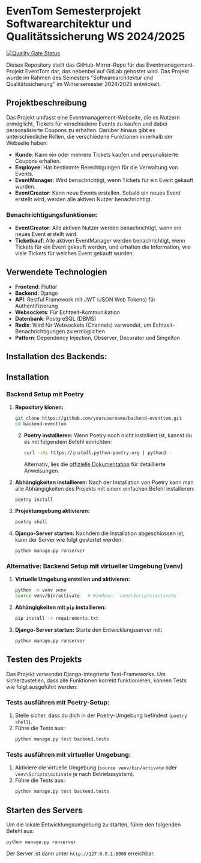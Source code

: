 # EvenTom Semesterprojekt Softwarearchitektur und Qualitätssicherung WS 2024/2025

[![Quality Gate Status](https://sonarcloud.io/api/project_badges/measure?project=Flashwar_EventTom&metric=alert_status&token=a25909191128104ff274039bdfb1e587b31b8457)](https://sonarcloud.io/summary/new_code?id=Flashwar_EventTom)


Dieses Repository stellt das GitHub-Mirror-Repo für das Eventmanagement-Projekt EventTom dar, das nebenbei auf GitLab gehostet wird. Das Projekt wurde im Rahmen des Semesters "Softwarearchitektur und Qualitätssicherung" im Wintersemester 2024/2025 entwickelt.

## Projektbeschreibung

Das Projekt umfasst eine Eventmanagement-Webseite, die es Nutzern ermöglicht, Tickets für verschiedene Events zu kaufen und dabei personalisierte Coupons zu erhalten. Darüber hinaus gibt es unterschiedliche Rollen, die verschiedene Funktionen innerhalb der Webseite haben:

- **Kunde**: Kann ein oder mehrere Tickets kaufen und personalisierte Coupons erhalten.
- **Employee**: Hat bestimmte Berechtigungen für die Verwaltung von Events.
- **EventManager**: Wird benachrichtigt, wenn Tickets für ein Event gekauft wurden.
- **EventCreator**: Kann neue Events erstellen. Sobald ein neues Event erstellt wird, werden alle aktiven Nutzer benachrichtigt.

### Benachrichtigungsfunktionen:
- **EventCreator**: Alle aktiven Nutzer werden benachrichtigt, wenn ein neues Event erstellt wird.
- **Ticketkauf**: Alle aktiven EventManager werden benachrichtigt, wenn Tickets für ein Event gekauft werden, und erhalten die Information, wie viele Tickets für welches Event gekauft wurden.

## Verwendete Technologien

- **Frontend**: Flutter
- **Backend**: Django
- **API**: Restful Framework mit JWT (JSON Web Tokens) für Authentifizierung
- **Websockets**: Für Echtzeit-Kommunikation
- **Datenbank**: PostgreSQL (DBMS)
- **Redis**: Wird für Websockets (Channels) verwendet, um Echtzeit-Benachrichtigungen zu ermöglichen
- **Pattern**: Dependency Injection, Observer, Decorator und Singelton

## Installation des Backends:

## Installation

### Backend Setup mit Poetry

1. **Repository klonen:**
   ```bash
   git clone https://github.com/yourusername/backend-eventtom.git
   cd backend-eventtom
   ```

   2. **Poetry installieren:**
   Wenn Poetry noch nicht installiert ist, kannst du es mit folgendem Befehl einrichten:
      ```bash
      curl -sSL https://install.python-poetry.org | python3 -
      ```
      Alternativ, lies die [offizielle Dokumentation](https://python-poetry.org/docs/#installation) für detaillierte Anweisungen.

3. **Abhängigkeiten installieren:**
   Nach der Installation von Poetry kann man alle Abhängigkeiten des Projekts mit einem einfachen Befehl installieren:
   ```bash
   poetry install
   ```

4. **Projektumgebung aktivieren:**
   ```bash
   poetry shell
   ```

5. **Django-Server starten:**
   Nachdem die Installation abgeschlossen ist, kann der Server wie folgt gestartet werden:
   ```bash
   python manage.py runserver
   ```

### Alternative: Backend Setup mit virtueller Umgebung (venv)

1. **Virtuelle Umgebung erstellen und aktivieren:**
   ```bash
   python -m venv venv
   source venv/bin/activate   # Windows: `venv\Scripts\activate`
   ```

2. **Abhängigkeiten mit `pip` installieren:**
   ```bash
   pip install -r requirements.txt
   ```

3. **Django-Server starten:**
   Starte den Entwicklungsserver mit:
   ```bash
   python manage.py runserver
   ```

## Testen des Projekts

Das Projekt verwendet Django-integrierte Test-Frameworks. Um sicherzustellen, dass alle Funktionen korrekt funktionieren, können Tests wie folgt ausgeführt werden:

### Tests ausführen mit Poetry-Setup:
1. Stelle sicher, dass du dich in der Poetry-Umgebung befindest (`poetry shell`).
2. Führe die Tests aus:
   ```bash
   python manage.py test backend.tests
   ```

### Tests ausführen mit virtueller Umgebung:
1. Aktiviere die virtuelle Umgebung (`source venv/bin/activate` oder `venv\Scripts\activate` je nach Betriebssystem).
2. Führe die Tests aus:
   ```bash
   python manage.py test backend.tests
   ```

## Starten des Servers

Um die lokale Entwicklungsumgebung zu starten, führe den folgenden Befehl aus:

```bash
python manage.py runserver
```

Der Server ist dann unter `http://127.0.0.1:8000` erreichbar.